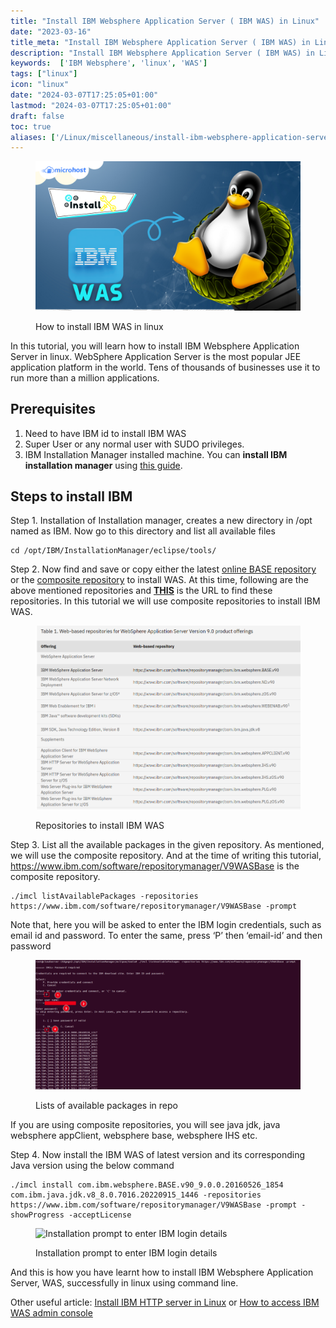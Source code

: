 ```yaml
---
title: "Install IBM Websphere Application Server ( IBM WAS) in Linux"
date: "2023-03-16"
title_meta: "Install IBM Websphere Application Server ( IBM WAS) in Linux"
description: "Install IBM Websphere Application Server ( IBM WAS) in Linux"
keywords:  ['IBM Websphere', 'linux', 'WAS']
tags: ["linux"]
icon: "linux"
date: "2024-03-07T17:25:05+01:00"
lastmod: "2024-03-07T17:25:05+01:00" 
draft: false
toc: true
aliases: ['/Linux/miscellaneous/install-ibm-websphere-application-server-in-linux']
---
```


<figure>

![How to install IBM WAS in linux](images/How-to-install-IBM-WAS-in-linux.png)

<figcaption>

How to install IBM WAS in linux

</figcaption>

</figure>

In this tutorial, you will learn how to install IBM Websphere Application Server in linux. WebSphere Application Server is the most popular JEE application platform in the world. Tens of thousands of businesses use it to run more than a million applications.

## Prerequisites

1. Need to have IBM id to install IBM WAS
2. Super User or any normal user with SUDO privileges.
3. IBM Installation Manager installed machine. You can **install IBM installation manager** using [this guide](https://utho.com/docs/tutorial/how-to-install-ibm-installation-manager/).

## Steps to install IBM

Step 1. Installation of Installation manager, creates a new directory in /opt named as IBM. Now go to this directory and list all available files

```
cd /opt/IBM/InstallationManager/eclipse/tools/
```
Step 2. Now find and save or copy either the latest [online BASE repository](https://www.ibm.com/software/repositorymanager/com.ibm.websphere.BASE.v90) or the [composite repository](https://www.ibm.com/software/repositorymanager/V9WASBase) to install WAS. At this time, following are the above mentioned repositories and [**THIS**](https://www.ibm.com/docs/en/was/9.0.5?topic=installation-online-product-repositories-websphere-application-server-offerings) is the URL to find these repositories. In this tutorial we will use composite repositories to install IBM WAS.

<figure>

![Repositories to install IBM WAS](images/image-866.png)

<figcaption>

Repositories to install IBM WAS

</figcaption>

</figure>

Step 3. List all the available packages in the given repository. As mentioned, we will use the composite repository. And at the time of writing this tutorial, https://www.ibm.com/software/repositorymanager/V9WASBase is the composite repository.

```
./imcl listAvailablePackages -repositories https://www.ibm.com/software/repositorymanager/V9WASBase -prompt
```
Note that, here you will be asked to enter the IBM login credentials, such as email id and password. To enter the same, press ‘P’ then ‘email-id’ and then password

<figure>

![Lists of available packages in repo](images/image-865-1024x498.png)

<figcaption>

Lists of available packages in repo

</figcaption>

</figure>

If you are using composite repositories, you will see java jdk, java websphere appClient, websphere base, websphere IHS etc.

Step 4. Now install the IBM WAS of latest version and its corresponding Java version using the below command

```
./imcl install com.ibm.websphere.BASE.v90_9.0.0.20160526_1854  com.ibm.java.jdk.v8_8.0.7016.20220915_1446 -repositories https://www.ibm.com/software/repositorymanager/V9WASBase -prompt -showProgress -acceptLicense
```
<figure>

![Installation prompt to enter IBM login details](https://lh6.googleusercontent.com/z2SBuICpLwy0hgLVvjapDmASXYS6HDNNYfCCUGhNOd_ZeXTo2ZIW5IAoIJurp-l2cy6fHr4tKuVt648mzO4ewLakgwVVMKXnLxIO9tUW1Ct8gKF8CS02qzKHJYV_Z2uSEW23aGd4MIhZ1Bw-bqQhXX8)

<figcaption>

Installation prompt to enter IBM login details

</figcaption>

</figure>

And this is how you have learnt how to install IBM Websphere Application Server, WAS, successfully in linux using command line.

Other useful article: [Install IBM HTTP server in Linux](https://utho.com/docs/tutorial/how-to-install-ibm-http-server-in-linux/) or [How to access IBM WAS admin console](https://utho.com/docs/tutorial/how-to-access-ibm-was-admin-console/)

